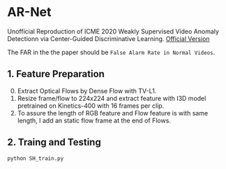 # AR-Net
Unofficial Reproduction of ICME 2020 Weakly Supervised Video Anomaly Detectionn via Center-Guided Discriminative Learning.
[Official Version](https://github.com/wanboyang/Anomaly_AR_Net_ICME_2020)

The FAR in the the paper should be `False Alarm Rate in Normal Videos`.

## 1. Feature Preparation
0. Extract Optical Flows by Dense Flow with TV-L1.
1. Resize frame/flow to 224x224 and extract feature with I3D model pretrained on Kinetics-400 with 16 frames per clip.
2. To assure the length of RGB feature and Flow feature is with same length, I add an static flow frame at the end of Flows.

## 2. Traing and Testing
`python SH_train.py`

